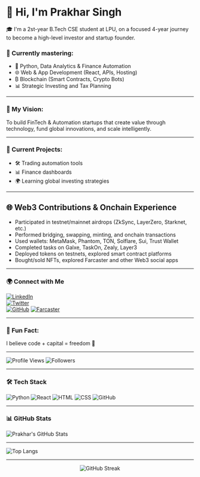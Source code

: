 # 👋 Hi, I'm Prakhar Singh

🎓 I'm a 2st-year B.Tech CSE student at LPU, on a focused 4-year journey to become a high-level investor and startup founder.

### 🚀 Currently mastering:
- 🐍 Python, Data Analytics & Finance Automation  
- 🌐 Web & App Development (React, APIs, Hosting)  
- ₿ Blockchain (Smart Contracts, Crypto Bots)  
- 📊 Strategic Investing and Tax Planning  

---

### 💼 My Vision:
To build FinTech & Automation startups that create value through technology, fund global innovations, and scale intelligently.

---

### 🔧 Current Projects:
- 🛠️ Trading automation tools  
- 📊 Finance dashboards  
- 🌍 Learning global investing strategies  

---

## 🌐 Web3 Contributions & Onchain Experience

- Participated in testnet/mainnet airdrops (ZkSync, LayerZero, Starknet, etc.)  
- Performed bridging, swapping, minting, and onchain transactions  
- Used wallets: MetaMask, Phantom, TON, Solflare, Sui, Trust Wallet  
- Completed tasks on Galxe, TaskOn, Zealy, Layer3  
- Deployed tokens on testnets, explored smart contract platforms  
- Bought/sold NFTs, explored Farcaster and other Web3 social apps  

---

### 🌍 Connect with Me
[![LinkedIn](https://img.shields.io/badge/LinkedIn-blue?style=flat-square&logo=linkedin&logoColor=white)](https://www.linkedin.com/in/prakharhq)  
[![Twitter](https://img.shields.io/badge/Twitter-blue?style=flat-square&logo=twitter&logoColor=white)](https://twitter.com/prakharhq)  
[![GitHub](https://img.shields.io/badge/GitHub-grey?style=flat-square&logo=github&logoColor=white)](https://github.com/prakharhq)
[![Farcaster](https://img.shields.io/badge/Farcaster-Profile-purple?logo=ethereum)](https://warpcast.com/prakhar0107)

---

### 📌 Fun Fact:
I believe code + capital = freedom 🚀

---
 
![Profile Views](https://komarev.com/ghpvc/?username=prakharhq&label=Profile%20views&color=0e75b6&style=flat)
![Followers](https://img.shields.io/github/followers/prakharhq?label=Followers&style=social)

---

### 🛠 Tech Stack
![Python](https://img.shields.io/badge/Python-3776AB?style=flat&logo=python&logoColor=white)
![React](https://img.shields.io/badge/React-20232A?style=flat&logo=react&logoColor=61DAFB)
![HTML](https://img.shields.io/badge/HTML5-E34F26?style=flat&logo=html5&logoColor=white)
![CSS](https://img.shields.io/badge/CSS3-1572B6?style=flat&logo=css3&logoColor=white)
![GitHub](https://img.shields.io/badge/GitHub-181717?style=flat&logo=github&logoColor=white)

---

### 📊 GitHub Stats
![Prakhar's GitHub Stats](https://github-readme-stats.vercel.app/api?username=prakharhq&show_icons=true&theme=radical)

---

![Top Langs](https://github-readme-stats.vercel.app/api/top-langs/?username=prakharhq&layout=compact&theme=radical)

---

<p align="center">
  <img src="https://streak-stats.demolab.com/?user=prakharhq&theme=react&hide_border=true" alt="GitHub Streak"/>
</p>
